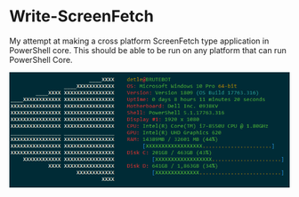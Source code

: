 # Write-ScreenFetch

My attempt at making a cross platform ScreenFetch type application in PowerShell core. This should be able to be run on any platform that can run PowerShell Core.

![Windows Write-ScreenFetch Example 01](/Images/Windows-Write-ScreenFetch-Example01.png)